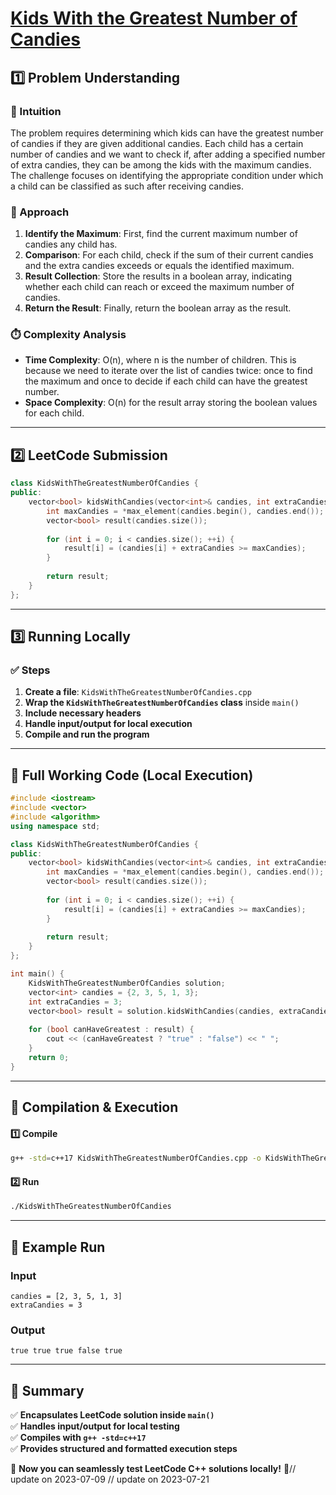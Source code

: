 # **[Kids With the Greatest Number of Candies](https://leetcode.com/problems/kids-with-the-greatest-number-of-candies/description/)**  

## **1️⃣ Problem Understanding**  
### **📌 Intuition**  
The problem requires determining which kids can have the greatest number of candies if they are given additional candies. Each child has a certain number of candies and we want to check if, after adding a specified number of extra candies, they can be among the kids with the maximum candies. The challenge focuses on identifying the appropriate condition under which a child can be classified as such after receiving candies.

### **🚀 Approach**  
1. **Identify the Maximum**: First, find the current maximum number of candies any child has.
2. **Comparison**: For each child, check if the sum of their current candies and the extra candies exceeds or equals the identified maximum.
3. **Result Collection**: Store the results in a boolean array, indicating whether each child can reach or exceed the maximum number of candies.
4. **Return the Result**: Finally, return the boolean array as the result.

### **⏱️ Complexity Analysis**  
- **Time Complexity**: O(n), where n is the number of children. This is because we need to iterate over the list of candies twice: once to find the maximum and once to decide if each child can have the greatest number.
- **Space Complexity**: O(n) for the result array storing the boolean values for each child.

---  

## **2️⃣ LeetCode Submission**  
```cpp
class KidsWithTheGreatestNumberOfCandies {
public:
    vector<bool> kidsWithCandies(vector<int>& candies, int extraCandies) {
        int maxCandies = *max_element(candies.begin(), candies.end());
        vector<bool> result(candies.size());
        
        for (int i = 0; i < candies.size(); ++i) {
            result[i] = (candies[i] + extraCandies >= maxCandies);
        }
        
        return result;
    }
};
```  

---  

## **3️⃣ Running Locally**  
### **✅ Steps**  
1. **Create a file**: `KidsWithTheGreatestNumberOfCandies.cpp`  
2. **Wrap the `KidsWithTheGreatestNumberOfCandies` class** inside `main()`  
3. **Include necessary headers**  
4. **Handle input/output for local execution**  
5. **Compile and run the program**  

---  

## **📝 Full Working Code (Local Execution)**  
```cpp
#include <iostream>
#include <vector>
#include <algorithm>
using namespace std;

class KidsWithTheGreatestNumberOfCandies {
public:
    vector<bool> kidsWithCandies(vector<int>& candies, int extraCandies) {
        int maxCandies = *max_element(candies.begin(), candies.end());
        vector<bool> result(candies.size());
        
        for (int i = 0; i < candies.size(); ++i) {
            result[i] = (candies[i] + extraCandies >= maxCandies);
        }
        
        return result;
    }
};

int main() {
    KidsWithTheGreatestNumberOfCandies solution;
    vector<int> candies = {2, 3, 5, 1, 3};
    int extraCandies = 3;
    vector<bool> result = solution.kidsWithCandies(candies, extraCandies);
    
    for (bool canHaveGreatest : result) {
        cout << (canHaveGreatest ? "true" : "false") << " ";
    }
    return 0;
}
```  

---  

## **🔧 Compilation & Execution**  
#### **1️⃣ Compile**  
```bash
g++ -std=c++17 KidsWithTheGreatestNumberOfCandies.cpp -o KidsWithTheGreatestNumberOfCandies
```  

#### **2️⃣ Run**  
```bash
./KidsWithTheGreatestNumberOfCandies
```  

---  

## **🎯 Example Run**  
### **Input**  
```
candies = [2, 3, 5, 1, 3]
extraCandies = 3
```  
### **Output**  
```
true true true false true 
```  

---  

## **📌 Summary**  
✅ **Encapsulates LeetCode solution inside `main()`**  
✅ **Handles input/output for local testing**  
✅ **Compiles with `g++ -std=c++17`**  
✅ **Provides structured and formatted execution steps**  

🚀 **Now you can seamlessly test LeetCode C++ solutions locally!** 🚀// update on 2023-07-09
// update on 2023-07-21
